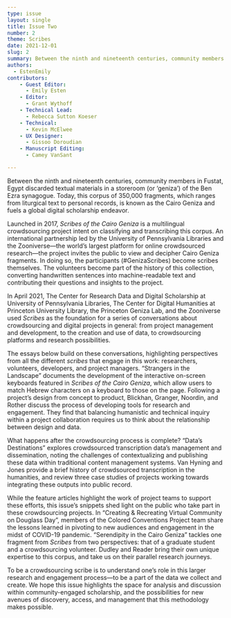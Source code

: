 ```yaml
---
type: issue
layout: single
title: Issue Two
number: 2
theme: Scribes
date: 2021-12-01
slug: 2
summary: Between the ninth and nineteenth centuries, community members in Fustat, Egypt discarded textual materials in a storeroom (or ‘geniza’) of the Ben Ezra synagogue.
authors:
  - EstenEmily
contributors:
    - Guest Editor:
      - Emily Esten
    - Editor:
      - Grant Wythoff
    - Technical Lead:
      - Rebecca Sutton Koeser
    - Technical:
      - Kevin McElwee
    - UX Designer:
      - Gissoo Doroudian
    - Manuscript Editing:
      - Camey VanSant

---
```


Between the ninth and nineteenth centuries, community members in Fustat, Egypt discarded textual materials in a storeroom (or ‘geniza’) of the Ben Ezra synagogue. Today, this corpus of 350,000 fragments, which ranges from liturgical text to personal records, is known as the Cairo Geniza and fuels a global digital scholarship endeavor.

Launched in 2017, *Scribes of the Cairo Geniza* is a multilingual crowdsourcing project intent on classifying and transcribing this corpus. An international partnership led by the University of Pennsylvania Libraries and the Zooniverse—the world’s largest platform for online crowdsourced research—the project invites the public to view and decipher Cairo Geniza fragments. In doing so, the participants (#GenizaScribes) become scribes themselves. The volunteers become part of the history of this collection, converting handwritten sentences into machine-readable text and contributing their questions and insights to the project.

In April 2021, The Center for Research Data and Digital Scholarship at University of Pennsylvania Libraries, The Center for Digital Humanities at Princeton University Library, the Princeton Geniza Lab, and the Zooniverse used *Scribes* as the foundation for a series of conversations about crowdsourcing and digital projects in general: from project management and development, to the creation and use of data, to crowdsourcing platforms and research possibilities.

The essays below build on these conversations, highlighting perspectives from all the different *scribes* that engage in this work: researchers, volunteers, developers, and project managers. “Strangers in the Landscape” documents the development of the interactive on-screen keyboards featured in *Scribes of the Cairo Geniza*, which allow users to match Hebrew characters on a keyboard to those on the page. Following a project’s design from concept to product, Blickhan, Granger, Noordin, and Rother discuss the process of developing tools for research and engagement. They find that balancing humanistic and technical inquiry within a project collaboration requires us to think about the relationship between design and data.

What happens after the crowdsourcing process is complete? “Data’s Destinations” explores crowdsourced transcription data’s management and dissemination, noting the challenges of contextualizing and publishing these data within traditional content management systems. Van Hyning and Jones provide a brief history of crowdsourced transcription in the humanities, and review three case studies of projects working towards integrating these outputs into public record.

While the feature articles highlight the work of project teams to support these efforts, this issue’s snippets shed light on the public who take part in these crowdsourcing projects. In “Creating & Recreating Virtual Community on Douglass Day”, members of the Colored Conventions Project team share the lessons learned in pivoting to new audiences and engagement in the midst of COVID-19 pandemic. “Serendipity in the Cairo Geniza” tackles one fragment from *Scribes* from two perspectives: that of a graduate student and a crowdsourcing volunteer. Dudley and Reader bring their own unique expertise to this corpus, and take us on their parallel research journeys.

To be a crowdsourcing scribe is to understand one’s role in this larger research and engagement process—to be a part of the data we collect and create. We hope this issue highlights the space for analysis and discussion within community-engaged scholarship, and the possibilities for new avenues of discovery, access, and management that this methodology makes possible.
